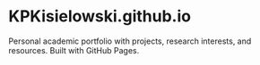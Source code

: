 # KPKisielowski.github.io
Personal academic portfolio with projects, research interests, and resources. Built with GitHub Pages.
